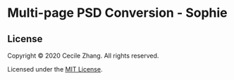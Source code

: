 # Multi-page PSD Conversion - Sophie

## License

Copyright &copy; 2020 Cecile Zhang. All rights reserved.

Licensed under the [MIT License](./LICENSE).
